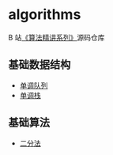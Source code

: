 # algorithms

B 站[《算法精讲系列》](https://space.bilibili.com/320530935/channel/collectiondetail?sid=852549)源码仓库

## 基础数据结构

- [单调队列](./basic_data_structure/monotone_queue)
- [单调栈](./basic_data_structure/monotone_stack)

## 基础算法

- [二分法](./basic_algorithm/binary_search)
